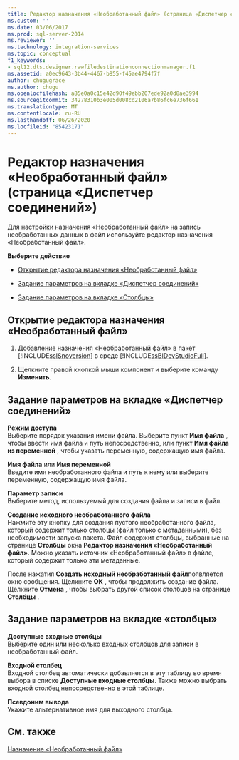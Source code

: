 ```yaml
---
title: Редактор назначения «Необработанный файл» (страница «Диспетчер соединений») | Документация Майкрософт
ms.custom: ''
ms.date: 03/06/2017
ms.prod: sql-server-2014
ms.reviewer: ''
ms.technology: integration-services
ms.topic: conceptual
f1_keywords:
- sql12.dts.designer.rawfiledestinationconnectionmanager.f1
ms.assetid: a0ec9643-3b44-4467-b855-f45ae4794f7f
author: chugugrace
ms.author: chugu
ms.openlocfilehash: a85e0a0c15e42d90f49ebb207ede92a0d8ae3994
ms.sourcegitcommit: 34278310b3e005d008cd2106a7b86fc6e736f661
ms.translationtype: MT
ms.contentlocale: ru-RU
ms.lasthandoff: 06/26/2020
ms.locfileid: "85423171"
---
```

# <a name="raw-file-destination-editor-connection-manager-page"></a>Редактор назначения «Необработанный файл» (страница «Диспетчер соединений»)
  Для настройки назначения «Необработанный файл» на запись необработанных данных в файл используйте редактор назначения «Необработанный файл».  
  
 **Выберите действие**  
  
-   [Открытие редактора назначения «Необработанный файл»](#open)  
  
-   [Задание параметров на вкладке «Диспетчер соединений»](#connection)  
  
-   [Задание параметров на вкладке «Столбцы»](#mapping)  
  
##  <a name="open-the-raw-file-destination-editor"></a><a name="open"></a>Открытие редактора назначения «Необработанный файл»  
  
1.  Добавление назначения «Необработанный файл» в пакет [!INCLUDE[ssISnoversion](../includes/ssisnoversion-md.md)] в среде [!INCLUDE[ssBIDevStudioFull](../includes/ssbidevstudiofull-md.md)].  
  
2.  Щелкните правой кнопкой мыши компонент и выберите команду **Изменить**.  
  
##  <a name="set-options-on-the-connection-manager-tab"></a><a name="connection"></a>Задание параметров на вкладке «Диспетчер соединений»  
 **Режим доступа**  
 Выберите порядок указания имени файла. Выберите пункт **Имя файла** , чтобы ввести имя файла и путь непосредственно, или пункт **Имя файла из переменной** , чтобы указать переменную, содержащую имя файла.  
  
 **Имя файла** или **Имя переменной**  
 Введите имя необработанного файла и путь к нему или выберите переменную, содержащую имя файла.  
  
 **Параметр записи**  
 Выберите метод, используемый для создания файла и записи в файл.  
  
 **Создание исходного необработанного файла**  
 Нажмите эту кнопку для создания пустого необработанного файла, который содержит только столбцы (файл только с метаданными), без необходимости запуска пакета. Файл содержит столбцы, выбранные на странице **Столбцы** окна **Редактор назначения «Необработанный файл»**. Можно указать источник «Необработанный файл» в файле, который содержит только эти метаданные.  
  
 После нажатия **Создать исходный необработанный файл**появляется окно сообщения. Щелкните **ОК** , чтобы продолжить создание файла. Щелкните **Отмена** , чтобы выбрать другой список столбцов на странице **Столбцы** .  
  
##  <a name="set-options-on-the-columns-tab"></a><a name="mapping"></a>Задание параметров на вкладке «столбцы»  
 **Доступные входные столбцы**  
 Выберите один или несколько входных столбцов для записи в необработанный файл.  
  
 **Входной столбец**  
 Входной столбец автоматически добавляется в эту таблицу во время выбора в списке **Доступные входные столбцы**. Также можно выбрать входной столбец непосредственно в этой таблице.  
  
 **Псевдоним вывода**  
 Укажите альтернативное имя для выходного столбца.  
  
## <a name="see-also"></a>См. также  
 [Назначение «Необработанный файл»](data-flow/raw-file-destination.md)  
  
  
